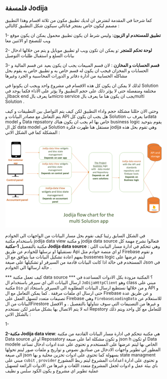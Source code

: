 ## فلمسفة Jodija
كما شرحنا في المقدمة لنفترض ان لديك تطبيق مكون من ثلاثة اقسام وهذا التطبيق مصمم ليكون خاص بمتجر فباتالي سيكون شكل التطبيق كالتالي : 

1- **تطبيق للمستخدم او الزبون**: وليس شرط ان يكون تطبيق محمول يمكن ان يكون موقع ويب للتصفح او الاثنين معا 

2- **لوحة تحكم للمتجر** :و يمكن ان تكون ويب او تطبيق موبايل و يتم من خلالها ادخال بيانات السلع و استقبال طلبات التوصيل 

3- **قسم الحسابات و المخازن** : لان قسم المبيعات يجب ان يكون بعيد عن قسم المالية و الحسابات و المخزان فيجب ان يكون له قسم خاص به و تطبيق خاص به يقوم بحل مشاكله الحسابية من ادارة دفاتر و الدورات المحاسبية و الجرد وغيرها 

لذلك لا يمكن ان يكون كل هذه الاقسام في مشروع  واحد ويجب ان يكونوا في Solution مختلفة ومنفصلة حتى لا يؤثر ذلك على حجم التطبيق ولا يؤثر على الاداء فكما يوجد في الback end ما يعرف بالmicro service  يجب ان يكون هنا ما يعرف بالmulti Solution   . 

وحتى الان حللنا مشكلة حجم واداء التطبيق لكن كيف يتم التواصل بين التطبيقات و كيف يتم التعامل مع مصادر البيانات و API هل يجب ان يكون كل Solution ما يعرف بdata model و Data repsatory خاص بها ام يجب ان يكون هناك business  logic يقوم بتوحيد كل ال data model  في Solution مستقل 
هنا ظهرت فكرة jodija وهي تقوم بحل هذه المشكلة كما في الشكل الاتي : 

 ![](../../images/docs/flow_chart1.png)
 
في الشكل السابق رئينا كيف نقوم بحل مسار البيانات من الواجهات الى الخوادم باستخدام مكتبة jodija data view و مكتبة jodija data source فتعالوا نشرح مهمة كل مكتبة بالتفصيل 
**1-مكتبة Jodija data source** : وهي تتحكم في ادارة مسار البيانت اللي نستقبلها او نرسلها للخوادم عن طريق Api او اي منصة خوادم مثل Firebase  و تقوم بمهم اعادة تشكيل البيانات مبا يتوافق مع ال bussenes logic ليتم عرضها على المستخدم في حالة اذا كانت البيانات قادمة من السيرفر او تشكيلها على صيغة Json في حالة ارسالها الى الخوادم . 

*** كيف تعمل مكتبة data source *** ؟ 
المكتبة مزودة بكل الادوات المساعدة في ارسال البيانات الى اي سيرفر باستخدام ال `JoDijaHttpClient` وهو class  مبني على مكتبة `Dio` و من خلالها نستطيع ارسال البيانات المطلوبة الى السيرفر باستخاد اي API و حتى ارسال اي ملفات مرفقة .   كما يمكن التعامل مع ال Firebase و عن طريق عدة تصنيفات متعدد لتسهل العمل على Firebase 
وهي `FirebaseLoadingData`   للاستعلام عن البيانات من الFirestore  و غيرها من التصنيفات التي سوف نتناولها بالتفصيل . 
و الافضل انه لا يتم الاتصال بها بشكل مباشر لكن نستخدم Repstory للتعامل مع كل واحد ويتم ذلك  بالشكل الاتي : 

1- 



 
 **2-مكتبة Jodija data view**: هي مكتبة تتحكم في ادارة مسار البيانات القادمة من مكتبة Data source او اي Reposatory و تكون مشكلة اما على صيغة json h او تكون Data modele الخاص بها  ليتم عرضها على المستخدم و تحتوي على عدة ادوات ادخال تساعد المطور لي تطوير واجهات الادخال من صناديق نصوص و تواريج و ملفات صور ليتم تحولها الى صيغة json  بسهولة كما تحتوي على ادوات تخزين محلية و بها state managment  مبني على `cubit` ,  `provider`  و تحتوي على ادارة اعدادات المشروع ليتم ربط المشورع باي بيئة عمل و ادوات لجعل المشروع متعدد اللغات و غيرها من الادوات الرائعة لتسهيل عملية تطوير اي مشروع و يكون الكود سلس و نظيف  



